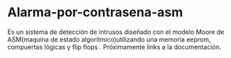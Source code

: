 # Alarma-por-contrasena-asm
Es un sistema de detección de intrusos diseñado con el modelo Moore de ASM(maquina de estado algorítmico)utilizando una memoria eeprom, compuertas lógicas y flip flops . Próximamente links a la documentación.
